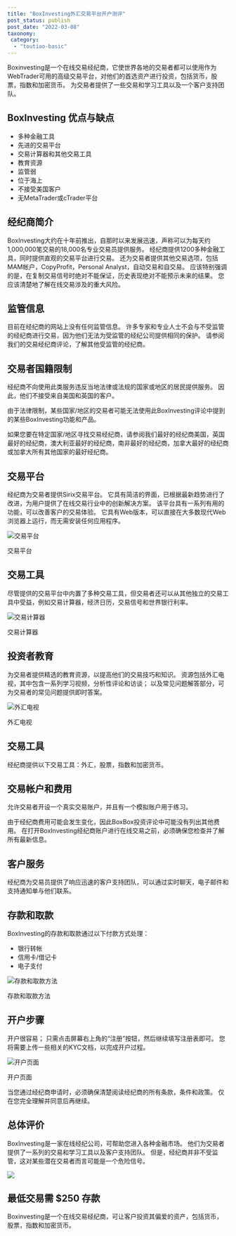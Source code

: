 ```yaml
---
title: "BoxInvesting外汇交易平台开户测评"
post_status: publish
post_date: "2022-03-08"
taxonomy:
 category: 
  - "toutiao-basic"
---
```


Boxinvesting是一个在线交易经纪商，它使世界各地的交易者都可以使用作为WebTrader可用的高级交易平台，对他们的首选资产进行投资，包括货币，股票，指数和加密货币。 为交易者提供了一些交易和学习工具以及一个客户支持团队。

## BoxInvesting 优点与缺点
- 多种金融工具
- 先进的交易平台
- 交易计算器和其他交易工具
- 教育资源
- 监管弱
- 位于海上
- 不接受美国客户
- 无MetaTrader或cTrader平台


## 经纪商简介

BoxInvesting大约在十年前推出，自那时以来发展迅速，声称可以为每天约1,000,000笔交易的18,000名专业交易员提供服务。 经纪商提供1200多种金融工具，同时提供直观的交易平台进行交易。 还为交易者提供其他交易选项，包括MAM帐户，CopyProfit，Personal Analyst，自动交易和自交易。 应该特别强调的是，在复制交易信号时绝对不能保证，历史表现绝对不能预示未来的结果。 您应该清楚地了解在线交易涉及的重大风险。

## 监管信息

目前在经纪商的网站上没有任何监管信息。 许多专家和专业人士不会与不受监管的经纪商进行交易，因为他们无法为受监管的经纪公司提供相同的保护。 请参阅我们的交易经纪商评论，了解其他受监管的经纪商。

## 交易者国籍限制

经纪商不向使用此类服务​​违反当地法律或法规的国家或地区的居民提供服务。 因此，他们不接受来自美国和英国的客户。

由于法律限制，某些国家/地区的交易者可能无法使用此BoxInvesting评论中提到的某些BoxInvesting功能和产品。

如果您要在特定国家/地区寻找交易经纪商，请参阅我们最好的经纪商美国，英国最好的经纪商，澳大利亚最好的经纪商，南非最好的经纪商，加拿大最好的经纪商或加拿大所有其他国家的最好经纪商。

## 交易平台

经纪商为交易者提供Sirix交易平台。 它具有简洁的界面，已根据最新趋势进行了改进，为用户提供了在线交易行业中的创新解决方案。 该平台具有一系列有用的功能，可以改善客户的交易体验。 它具有Web版本，可以直接在大多数现代Web浏览器上运行，而无需安装任何应用程序。

![交易平台](https://cdn.fendou.la/funstoutiao/2020/12/BoxInvesting-Review-Trading-Platform.jpg "交易平台")

交易平台

## 交易工具

尽管提供的交易平台中内置了多种交易工具，但交易者还可以从其他独立的交易工具中受益，例如交易计算器，经济日历，交易信号和世界银行利率。

![交易计算器](https://cdn.fendou.la/funstoutiao/2020/12/Box-Investing-Review-Trading-Calculator-.jpg "交易计算器")

交易计算器

## 投资者教育

为交易者提供精选的教育资源，以提高他们的交易技巧和知识。 资源包括外汇电视，其中包含一系列学习视频，分析性评论和访谈； 以及常见问题解答部分，可为交易者的常见问题提供即时答案。

![外汇电视](https://cdn.fendou.la/funstoutiao/2020/12/BoxInvesting-Review-Forex-TV.jpg "外汇电视")

外汇电视

## 交易工具

经纪商提供以下交易工具：外汇，股票，指数和加密货币。

## 交易帐户和费用

允许交易者开设一个真实交易账户，并且有一个模拟账户用于练习。

由于经纪商费用可能会发生变化，因此BoxBox投资评论中可能没有列出其他费用。 在打开BoxInvesting经纪商账户进行在线交易之前，必须确保您检查并了解所有最新信息。

## 客户服务

经纪商为交易员提供了响应迅速的客户支持团队，可以通过实时聊天，电子邮件和支持通知单与他们联系。

## 存款和取款

BoxInvesting的存款和取款通过以下付款方式处理：
- 银行转帐
- 信用卡/借记卡
- 电子支付

![存款和取款方法](https://cdn.fendou.la/funstoutiao/2020/12/BoxInvesting-Review-Deposit-and-Withdrawal-Methods-1024x94.jpg "存款和取款方法")

存款和取款方法

## 开户步骤

开户很容易； 只需点击屏幕右上角的“注册”按钮，然后继续填写注册表即可。 您将需要上传一些相关的KYC文档，以完成开户过程。

![开户页面](https://cdn.fendou.la/funstoutiao/2020/12/Box-Investing-Review-Account-Opening-Page.jpg "开户页面")

开户页面

当您通过经纪商申请时，必须确保清楚阅读经纪商的所有条款，条件和政策。 仅在您完全理解并同意后再继续。

## 总体评价

BoxInvesting是一家在线经纪公司，可帮助您进入各种金融市场。 他们为交易者提供了一系列的交易和学习工具以及客户支持团队。 但是，经纪商并非不受监管，这对某些潜在交易者而言可能是一个危险信号。

![](https://cdn.fendou.la/funstoutiao/2020/12/BoxInvesting-Logo.png)

## 最低交易需 **$250** 存款

Boxinvesting是一个在线交易经纪商，可让客户投资其偏爱的资产，包括货币，股票，指数和加密货币。
